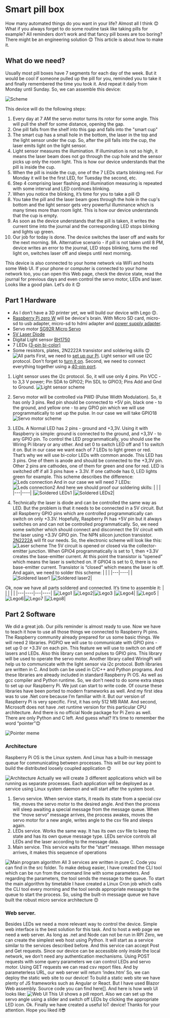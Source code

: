 # Smart pill box

How many automated things do you want in your life? Almost all I think 😊 What if you always forget to do some routine task like taking pills for example? All reminders don’t work and that fancy pill boxes are too boring? There might be an engineering solution 😊 This article is about how to make it.

## What do we need?

Usually most pill boxes have 7 segments for each day of the week. But it would be cool if someone pulled up the pill for you, reminded you to take it and finally remembered the time you took it. And repeat it daily from Monday until Sunday.
So, we can assemble this device:

![Scheme](https://github.com/DrMboga/RaspberryPillsReminder/blob/main/media/smart-cup-sketch.drawio.png)

This device will do the following steps:

1.  Every day at 7 AM the servo motor turns its rotor for some angle. This will pull the shelf for some distance, opening the gap.
2.  One pill falls from the shelf into this gap and falls into the "smart cup"
3.  The smart cup has a small hole in the bottom, the laser in the top and the light sensor under the cup. So, after the pill falls into the cup, the laser emits light on the light sensor.
4.  Light sensor measures the illumination. If illumination is not so high, it means the laser beam does not go through the cup hole and the sensor picks up only the room light. This is how our device understands that the pill is inside the cup.
5.  When the pill is inside the cup, one of the 7 LEDs starts blinking red. For Monday it will be the first LED, for Tuesday the second, etc.
6.  Step 4 comprising laser flashing and illumination measuring is repeated with some interval and LED continues blinking.
7.  When you notice the blinking, it’s time for you to take a pill 😊
8.  You take the pill and the laser beam goes through the hole in the cup's bottom and the light sensor gets very powerful illuminance which is many times more than room light. This is how our device understands that the cup is empty.
9.  As soon as the device understands that the pill is taken, it writes the current time into the journal and the corresponding LED stops blinking and lights up green.
10. Our job for today is done. The device switches the laser off and waits for the next morning.
    9A. Alternative scenario - if pill is not taken until 8 PM, device writes an error to the journal, LED stops blinking, turns the red light on, switches laser off and sleeps until next morning.

This device is also connected to your home network via WiFi and hosts some Web UI. If your phone or computer is connected to your home network too, you can open this Web page, check the device state, read the journal for previous days and even control the servo motor, LEDs and laser.
Looks like a good plan. Let’s do it 😊

## Part 1 Hardware

- As I don’t have a 3D printer yet, we will build our device with Lego 😊.
- [Raspberry Pi zero W](https://www.berrybase.de/en/raspberry-pi/raspberry-pi-computer/boards/raspberry-pi-zero-wh) will be device's brain. With Micro SD card, micro-sd to usb adapter, micro-sd to hdmi adapter and [power supply adapter](https://www.berrybase.de/raspberry-pi/raspberry-pi-computer/stromversorgung/netzteile-fuer-die-steckdose/micro-usb-netzteil/ladeadapter-5v/1a-flache-bauform-schwarz).
- Servo motor [SG92R Micro Servo](https://www.berrybase.de/bauelemente/elektromagnetische-bauelemente/motoren-servos/sg92r-micro-servo)
- [5V Laser Diode](https://www.berrybase.de/bauelemente/aktive-bauelemente/dioden-gleichrichter/5v-laserdiode-248-6mm-mit-anschlusskabel)
- Digital Light sensor [BH1750](https://www.berrybase.de/en/sensors-modules/light/bh1750-digitaler-lichtsensor)
- 7 LEDs [(3-pin bi-color)](https://www.berrybase.de/bauelemente/aktive-bauelemente/leds/led-sortimente/5mm-led-set-70-st-252-ck)
- Some resistors, plates, 2N2222A transistor and soldering skills 😊
![All parts](https://github.com/DrMboga/RaspberryPillsReminder/blob/main/media/IMG_4516.png)
  First, we need to [set up our Pi](https://projects.raspberrypi.org/en/projects/raspberry-pi-getting-started). Light sensor will use I2C protocol. Don't forget to [turn it on](https://www.raspberrypi-spy.co.uk/2014/11/enabling-the-i2c-interface-on-the-raspberry-pi/).
  Second, we need to connect everything together using a [40-pin port](https://pinout.xyz/pinout/3v3_power).

1.  Light sensor uses the i2c protocol. So, it will use only 4 pins. Pin VCC - to 3,3 V power; Pin SDA to GPIO2; Pin SDL to GPIO3; Pins Add and Gnd to Ground.
![Light sensor scheme](https://github.com/DrMboga/RaspberryPillsReminder/blob/main/media/Schemes-Light-sensor.png)

2.  Servo motor will be controlled via PWD (Pulse Width Modulation). So, it has only 3 pins. Red pin should be connected to +5V pin, black one - to the ground, and yellow one - to any GPIO pin which we will use programmatically to set up the pulse. In our case we will take GPIO18
![Servo motor scheme](https://github.com/DrMboga/RaspberryPillsReminder/blob/main/media/Schemes-Servo.png)
3.  LEDs. A Normal LED has 2 pins - ground and +3,3V. Using it with Raspberry is simple: ground is connected to the ground, and +3,3V - to any GPIO pin. To control the LED programmatically, you should use the Wiring Pi library or any other. And set 0 to switch LED off and 1 to switch it on. But in our case we want each of 7 LEDs to light green or red. That’s why we will use bi-color LEDs with common anode. This LED has 3 pins. One of them is anode and should be connected to the +3,3V pin. Other 2 pins are cathodes, one of them for green and one for red. LED is switched off if all 3 pins have + 3.3V. If one cathode has 0, LED lights green for example. This scheme describes the difference:
![Leds connection](https://github.com/DrMboga/RaspberryPillsReminder/blob/main/media/Schemes-Leds_Example.png)
    And in our case we will need 7 LEDs:
![Leds connection2](https://github.com/DrMboga/RaspberryPillsReminder/blob/main/media/Schemes-LEDs.png)
    And here we should proof our soldering skills:
    | | |
    |---|----|
    |![Soldered LEDs1](https://github.com/DrMboga/RaspberryPillsReminder/blob/main/media/solderedLeds1.png) |![Soldered LEDs2](https://github.com/DrMboga/RaspberryPillsReminder/blob/main/media/solderedLeds2.png)|
4.  Technically the laser is diode and can be controlled the same way as LED. But the problem is that it needs to be connected in a 5V circuit. But all Raspberry GPIO pins which are controlled programmatically can switch on only +3.3V. Hopefully, Raspberry Pi has +5V pin but it always switches on and can not be controlled programmatically. So, we need some switcher which should connect and disconnect the 5V circuit with the laser using +3.3V GPIO pin. The NPN silicon junction transistor. [2N2222A](https://en.m.wikipedia.org/wiki/2N2222) will fit our needs. So, the electronic scheme will look like this:
![Laser scheme](https://github.com/DrMboga/RaspberryPillsReminder/blob/main/media/Schemes-Laser.png)
    The 5V circuit is opened or closed via the collector-emitter junction. When GPIO4 programmatically is set to 1, then +3.3V creates the base-emitter current. At this point the transistor is “opened” which means the laser is switched on. If GPIO4 is set to 0, there is no base-emitter current. Transistor is “closed” which means the laser is off.
    And again, we need to solder this scheme:
    | | |
    |---|----|
    |![Soldered laser1](https://github.com/DrMboga/RaspberryPillsReminder/blob/main/media/solderedTransistor1.png) |![Soldered laser2](https://github.com/DrMboga/RaspberryPillsReminder/blob/main/media/solderedTransistor2.png)|

Ok, now we have all parts soldered and connected. It’s time to assemble it:
| | | | |
|---|----|---|----|
|![Lego1](https://github.com/DrMboga/RaspberryPillsReminder/blob/main/media/assemble1.png) |![Lego2](https://github.com/DrMboga/RaspberryPillsReminder/blob/main/media/assemble2.png)|![Lego3](https://github.com/DrMboga/RaspberryPillsReminder/blob/main/media/assemble3.png) |![Lego4](https://github.com/DrMboga/RaspberryPillsReminder/blob/main/media/assemble4.png)|
|![Lego5](https://github.com/DrMboga/RaspberryPillsReminder/blob/main/media/assemble5.png) |![Lego6](https://github.com/DrMboga/RaspberryPillsReminder/blob/main/media/assemble6.png)|![Lego7](https://github.com/DrMboga/RaspberryPillsReminder/blob/main/media/assemble7.png) |![Lego8](https://github.com/DrMboga/RaspberryPillsReminder/blob/main/media/assemble8.png)|

## Part 2 Software

We did a great job. Our pills reminder is almost ready to use. Now we have to teach it how to use all those things we connected to Raspberry Pi pins. The Raspberry community already prepared for us some basic things. We will need 2 libraries. PiGPIO we will use to communicate with GPIO pins - set up 0 or +3.3V on each pin. This feature we will use to switch on and off lasers and LEDs. Also this library can send pulses to GPIO pins. This library will be used to operate the servo motor. Another library called WiringPi will help us to communicate with the light sensor via i2c protocol. Both libraries are written in C. And both can be used in C/C++ and Python programs. And these libraries are already included in standard Raspberry Pi OS. As well as gcc compiler and Python runtime. So, we don’t need to do some extra steps to set up our Raspberry Pi. We just can start to write code.
Of course these libraries have been ported to modern frameworks as well. And my first idea was to use .Net core because I’m familiar with it. But our version of Raspberry Pi is very specific. First, it has only 512 MB RAM. And second, Microsoft does not have .net runtime version for this particular CPU architecture. And there is no official Node package for Pi Zero as well. There are only Python and C left. And guess what? It’s time to remember the word “pointer”😊

![Pointer meme](https://github.com/DrMboga/RaspberryPillsReminder/blob/main/media/pointer-meme.png)

### Architecture

Raspberry Pi OS is the Linux system. And Linux has a built-in message queue for communicating between processes. This will be our key point to build the distributed loosely coupled application 😊

![Architecture](https://github.com/DrMboga/RaspberryPillsReminder/blob/main/media/Schemes-Architecture.png)
Actually we will create 3 different applications which will be running as separate processes. Each application will be deployed as a service using Linux system daemon and will start after the system boot.

1. Servo service. When service starts, it reads its state from a special csv file, moves the servo motor to the desired angle. And then the process will sleep awaiting a special message from the message queue. When the “move servo” message arrives, the process awakes, moves the servo motor for a new angle, writes angle to the csv file and sleeps again.
2. LEDs service. Works the same way. It has its own csv file to keep the state and has its own queue message type. LEDs service controls all LEDs and the laser according to the message data.
3. Main service. This service waits for the “start” message. When message arrives, it makes this sequence of operations

![Main program algorithm](https://github.com/DrMboga/RaspberryPillsReminder/blob/main/media/pills-main-program.png)
All 3 services are written in pure C. Code you can find in the src folder.
To make debug easier, I have created the CLI tool which can be run from the command line with some parameters. And regarding the parameters, the tool sends the message to the queue.
To start the main algorithm by timetable I have created a Linux Cron job which calls the CLI tool every morning and the tool sends appropriate message to the queue to start the process.
So, using the built-in message queue we have built the robust micro service architecture 😊

### Web server.

Besides LEDs we need a more relevant way to control the device. Simple web interface is the best solution for this task. And to host a web page we need a web server.
As long as .net and Node can not be run in RPI Zero, we can create the simplest web host using Python. It will start as a service similar to the services described before. And this service can accept Post and Get requests. Since our device can be accessible only inside the local network, we don’t need any authentication mechanisms.
Using POST requests with some query parameters we can control LEDs and servo motor. Using GET requests we can read csv report files. And by parameterless URL, our web server will return ‘index.htm’ So, we can deploy the static web site to our device!
To build a static web site we have plenty of JS frameworks such as Angular or React. But I have used Blazor Web assembly. Source code you can find here[]. And here is how web UI looks like:
![Web UI](https://github.com/DrMboga/RaspberryPillsReminder/blob/main/media/webUi.png)
This UI shows a pill report. Also we can set up the servo angle using a slider and switch off LEDs by clicking the appropriate LED icon.
Ok. Finally we have created a useful IoT device! Thanks for your attention. Hope you liked it😎
